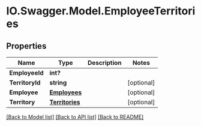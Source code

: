 # IO.Swagger.Model.EmployeeTerritories
## Properties

Name | Type | Description | Notes
------------ | ------------- | ------------- | -------------
**EmployeeId** | **int?** |  | 
**TerritoryId** | **string** |  | [optional] 
**Employee** | [**Employees**](Employees.md) |  | [optional] 
**Territory** | [**Territories**](Territories.md) |  | [optional] 

[[Back to Model list]](../README.md#documentation-for-models) [[Back to API list]](../README.md#documentation-for-api-endpoints) [[Back to README]](../README.md)

